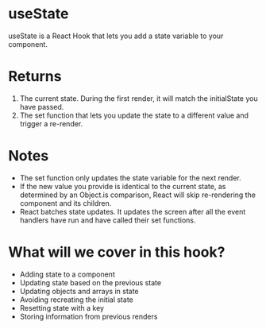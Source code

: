 # useState

useState is a React Hook that lets you add a state variable to your component.

# Returns

1. The current state. During the first render, it will match the initialState you have passed.
2. The set function that lets you update the state to a different value and trigger a re-render.

# Notes

- The set function only updates the state variable for the next render.
- If the new value you provide is identical to the current state, as determined by an Object.is comparison, React will skip re-rendering the component and its children.
- React batches state updates. It updates the screen after all the event handlers have run and have called their set functions.

# What will we cover in this hook?

- Adding state to a component
- Updating state based on the previous state
- Updating objects and arrays in state
- Avoiding recreating the initial state
- Resetting state with a key
- Storing information from previous renders

